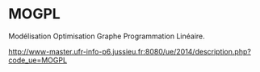 # MOGPL
Modélisation Optimisation Graphe Programmation Linéaire.

http://www-master.ufr-info-p6.jussieu.fr:8080/ue/2014/description.php?code_ue=MOGPL
